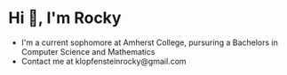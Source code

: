 # Hi 👋, I'm Rocky

<ul>
  <li> I'm a current sophomore at Amherst College, pursuring a Bachelors in Computer Science and Mathematics </li>
  <li> Contact me at klopfensteinrocky@gmail.com </li>
</ul>
